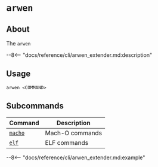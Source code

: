 <!--- This file is autogenerated. Do not edit manually! -->
# <code>arwen</code>

## About
The `arwen`

--8<-- "docs/reference/cli/arwen_extender.md:description"

## Usage
```
arwen <COMMAND>
```

## Subcommands
| Command | Description |
|---------|-------------|
| [`macho`](arwen/macho.md) | Mach-O commands |
| [`elf`](arwen/elf.md) | ELF commands |


--8<-- "docs/reference/cli/arwen_extender.md:example"
